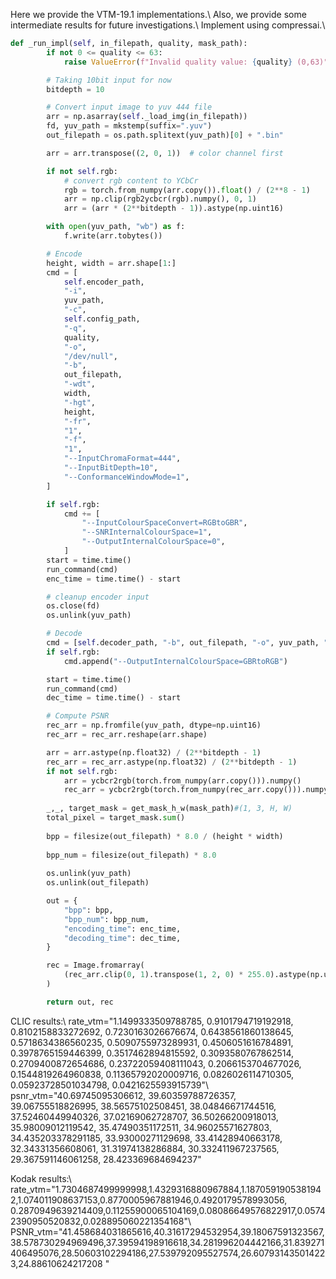 Here we provide the VTM-19.1 implementations.\\
Also, we provide some intermediate results for future investigations.\\
Implement using compressai.\\

```python
def _run_impl(self, in_filepath, quality, mask_path):
        if not 0 <= quality <= 63:
            raise ValueError(f"Invalid quality value: {quality} (0,63)")

        # Taking 10bit input for now
        bitdepth = 10

        # Convert input image to yuv 444 file
        arr = np.asarray(self._load_img(in_filepath))
        fd, yuv_path = mkstemp(suffix=".yuv")
        out_filepath = os.path.splitext(yuv_path)[0] + ".bin"

        arr = arr.transpose((2, 0, 1))  # color channel first

        if not self.rgb:
            # convert rgb content to YCbCr
            rgb = torch.from_numpy(arr.copy()).float() / (2**8 - 1)
            arr = np.clip(rgb2ycbcr(rgb).numpy(), 0, 1)
            arr = (arr * (2**bitdepth - 1)).astype(np.uint16)

        with open(yuv_path, "wb") as f:
            f.write(arr.tobytes())

        # Encode
        height, width = arr.shape[1:]
        cmd = [
            self.encoder_path,
            "-i",
            yuv_path,
            "-c",
            self.config_path,
            "-q",
            quality,
            "-o",
            "/dev/null",
            "-b",
            out_filepath,
            "-wdt",
            width,
            "-hgt",
            height,
            "-fr",
            "1",
            "-f",
            "1",
            "--InputChromaFormat=444",
            "--InputBitDepth=10",
            "--ConformanceWindowMode=1",
        ]

        if self.rgb:
            cmd += [
                "--InputColourSpaceConvert=RGBtoGBR",
                "--SNRInternalColourSpace=1",
                "--OutputInternalColourSpace=0",
            ]
        start = time.time()
        run_command(cmd)
        enc_time = time.time() - start

        # cleanup encoder input
        os.close(fd)
        os.unlink(yuv_path)

        # Decode
        cmd = [self.decoder_path, "-b", out_filepath, "-o", yuv_path, "-d", 10]
        if self.rgb:
            cmd.append("--OutputInternalColourSpace=GBRtoRGB")

        start = time.time()
        run_command(cmd)
        dec_time = time.time() - start

        # Compute PSNR
        rec_arr = np.fromfile(yuv_path, dtype=np.uint16)
        rec_arr = rec_arr.reshape(arr.shape)

        arr = arr.astype(np.float32) / (2**bitdepth - 1)
        rec_arr = rec_arr.astype(np.float32) / (2**bitdepth - 1)
        if not self.rgb:
            arr = ycbcr2rgb(torch.from_numpy(arr.copy())).numpy()
            rec_arr = ycbcr2rgb(torch.from_numpy(rec_arr.copy())).numpy()
        
        _,_, target_mask = get_mask_h_w(mask_path)#(1, 3, H, W)
        total_pixel = target_mask.sum()
        
        bpp = filesize(out_filepath) * 8.0 / (height * width)
      
        bpp_num = filesize(out_filepath) * 8.0
      
        os.unlink(yuv_path)
        os.unlink(out_filepath)

        out = {
            "bpp": bpp,
            "bpp_num": bpp_num,
            "encoding_time": enc_time,
            "decoding_time": dec_time,
        }

        rec = Image.fromarray(
            (rec_arr.clip(0, 1).transpose(1, 2, 0) * 255.0).astype(np.uint8)
        )

        return out, rec
```
CLIC results:\\
rate_vtm="1.1499333509788785, 0.9101794719192918, 0.8102158833272692, 0.7230163026676674, 0.6438561860138645, 0.5718634386560235, 0.5090755973289931, 0.4506051616784891, 0.3978765159446399, 0.3517462894815592, 0.3093580767862514, 0.2709400872654686, 0.23722059408111043, 0.2066153704677026, 0.1544819264960838, 0.11365792020009716, 0.0826026114710305, 0.05923728501034798, 0.0421625593915739"\\
psnr_vtm="40.69745095306612, 39.60359788726357, 39.06755518826995, 38.56575102508451, 38.04846671744516, 37.52460449940326, 37.02169062728707, 36.50266200918013, 35.98009012119542, 35.47490351172511, 34.96025571627803, 34.435203378291185, 33.93000271129698, 33.41428940663178, 32.34331356608061, 31.31974138286884, 30.332411967237565, 29.367591146061258, 28.423369684694237"

Kodak results:\\
rate_vtm="1.7304687499999998,1.4329316880967884,1.1870591905381942,1.074011908637153,0.8770005967881946,0.4920179578993056, 0.2870949639214409,0.11255900065104169,0.08086649576822917,0.05742390950520832,0.028895060221354168"\\
PSNR_vtm="41.458684031865616,40.31617294532954,39.18067591323567,38.578730294969496,37.39594198916618,34.281996204442166,31.839271406495076,28.50603102294186,27.539792095527574,26.607931435014223,24.88610624217208 "
